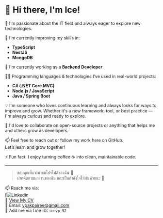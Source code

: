 # 👋 Hi there, I'm Ice!

👀 I'm passionate about the IT field and always eager to explore new technologies.

🌱 I'm currently improving my skills in:
- **TypeScript**
- **NestJS**
- **MongoDB**

💼 I'm currently working as a **Backend Developer**.

🧑‍💻 Programming languages & technologies I’ve used in real-world projects:
- **C# (.NET Core MVC)**
- **Node.js / JavaScript**
- **Java / Spring Boot**

💡 I'm someone who loves continuous learning and always looks for ways to improve and grow. Whether it's a new framework, tool, or best practice — I'm always curious and ready to explore.

💞️ I'd love to collaborate on open-source projects or anything that helps me and others grow as developers.

📫 Feel free to reach out or follow my work here on GitHub.  
Let’s learn and grow together!

⚡ Fun fact: I enjoy turning coffee ☕ into clean, maintainable code.

---

> ขอบคุณที่แวะมาชมโปรไฟล์ของฉัน 🙏  
> ฝากติดตามผลงานของฉัน และเป็นกำลังใจให้กันด้วยนะ 💖

📫 Reach me via:  
[![LinkedIn](www.linkedin.com/in/vipaporn-pakpairee-987b66362)  <br>
📄 [View My CV](https://github.com/RocketGoose008/RocketGoose008/blob/main/CV-VipapornPakpairee.pdf) <br>
📧 Email: vpakpairee@gmail.com <br>
📲 Add me via Line ID: `icevp_52`  <br>



